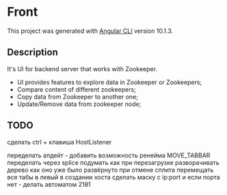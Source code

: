 # Front

This project was generated with [Angular CLI](https://github.com/angular/angular-cli) version 10.1.3.

## Description

It's UI for backend server that works with Zookeeper. 

 - UI provides features to explore data in Zookeeper or Zookeepers;
 - Compare content of different zookeepers;
 - Copy data from Zookeeper to another one;
 - Update/Remove data from zookeeper node;
 
 
## TODO

сделать ctrl + клавиша HostListener

переделать апдейт - добавить возможность ренейма
MOVE_TABBAR переделать через splice
подумать как при перезагрузке разворачивать дерево как оно уже было развёрнуто
при отмене сплита перемещать все табы в левый
в создании хоста сделать маску с ip:port и если порта нет - делать автоматом 2181
